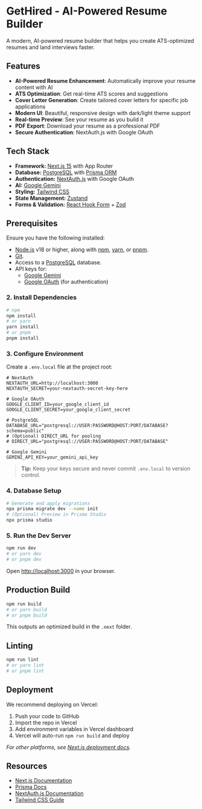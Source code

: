 # GetHired - AI-Powered Resume Builder

A modern, AI-powered resume builder that helps you create ATS-optimized resumes and land interviews faster.

## Features

- **AI-Powered Resume Enhancement**: Automatically improve your resume content with AI
- **ATS Optimization**: Get real-time ATS scores and suggestions
- **Cover Letter Generation**: Create tailored cover letters for specific job applications
- **Modern UI**: Beautiful, responsive design with dark/light theme support
- **Real-time Preview**: See your resume as you build it
- **PDF Export**: Download your resume as a professional PDF
- **Secure Authentication**: NextAuth.js with Google OAuth

## Tech Stack

- **Framework:** [Next.js 15](https://nextjs.org/) with App Router
- **Database:** [PostgreSQL](https://www.postgresql.org/) with [Prisma ORM](https://www.prisma.io/)
- **Authentication:** [NextAuth.js](https://next-auth.js.org/) with Google OAuth
- **AI:** [Google Gemini](https://ai.google.dev/)
- **Styling:** [Tailwind CSS](https://tailwindcss.com/)
- **State Management:** [Zustand](https://zustand-demo.pmnd.rs/)
- **Forms & Validation:** [React Hook Form](https://react-hook-form.com/) + [Zod](https://zod.dev/)

## Prerequisites

Ensure you have the following installed:

- [Node.js](https://nodejs.org/en/) v18 or higher, along with [npm](https://www.npmjs.com/), [yarn](https://yarnpkg.com/), or [pnpm](https://pnpm.io/).
- [Git](https://git-scm.com/).
- Access to a [PostgreSQL](https://www.postgresql.org/) database.
- API keys for:
  - [Google Gemini](https://ai.google.dev/)
  - [Google OAuth](https://console.cloud.google.com/) (for authentication)

### 2. Install Dependencies

```bash
# npm
npm install
# or yarn
yarn install
# or pnpm
pnpm install
```

### 3. Configure Environment

Create a `.env.local` file at the project root:

```env
# NextAuth
NEXTAUTH_URL=http://localhost:3000
NEXTAUTH_SECRET=your-nextauth-secret-key-here

# Google OAuth
GOOGLE_CLIENT_ID=your_google_client_id
GOOGLE_CLIENT_SECRET=your_google_client_secret

# PostgreSQL
DATABASE_URL="postgresql://USER:PASSWORD@HOST:PORT/DATABASE?schema=public"
# (Optional) DIRECT_URL for pooling
# DIRECT_URL="postgresql://USER:PASSWORD@HOST:PORT/DATABASE"

# Google Gemini
GEMINI_API_KEY=your_gemini_api_key
```

> **Tip:** Keep your keys secure and never commit `.env.local` to version control.

### 4. Database Setup

```bash
# Generate and apply migrations
npx prisma migrate dev --name init
# (Optional) Preview in Prisma Studio
npx prisma studio
```

### 5. Run the Dev Server

```bash
npm run dev
# or yarn dev
# or pnpm dev
```

Open [http://localhost:3000](http://localhost:3000) in your browser.

## Production Build

```bash
npm run build
# or yarn build
# or pnpm build
```

This outputs an optimized build in the `.next` folder.

## Linting

```bash
npm run lint
# or yarn lint
# or pnpm lint
```

## Deployment

We recommend deploying on Vercel:

1. Push your code to GitHub
2. Import the repo in Vercel
3. Add environment variables in Vercel dashboard
4. Vercel will auto-run `npm run build` and deploy

*For other platforms, see [Next.js deployment docs](https://nextjs.org/docs/deployment).*

## Resources

* [Next.js Documentation](https://nextjs.org/docs)
* [Prisma Docs](https://www.prisma.io/docs)
* [NextAuth.js Documentation](https://next-auth.js.org/)
* [Tailwind CSS Guide](https://tailwindcss.com/docs)


```
```
